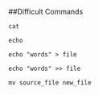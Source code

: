 ##Difficult Commands

`cat`

`echo` 

`echo "words" > file`

`echo "words" >> file`

`mv source_file new_file`



